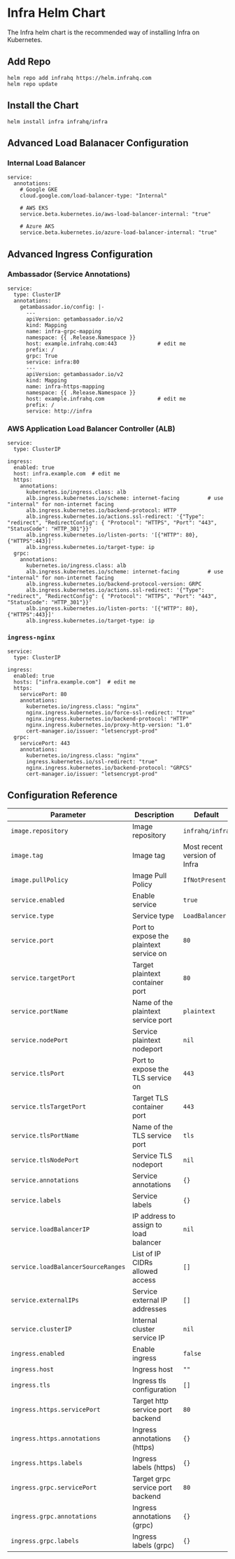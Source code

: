 # Infra Helm Chart

The Infra helm chart is the recommended way of installing Infra on Kubernetes.

## Add Repo

```
helm repo add infrahq https://helm.infrahq.com
helm repo update
```

## Install the Chart

```
helm install infra infrahq/infra
```

## Advanced Load Balanacer Configuration

### Internal Load Balancer

```
service:
  annotations:
    # Google GKE
    cloud.google.com/load-balancer-type: "Internal"

    # AWS EKS
    service.beta.kubernetes.io/aws-load-balancer-internal: "true"

    # Azure AKS
    service.beta.kubernetes.io/azure-load-balancer-internal: "true"
```

## Advanced Ingress Configuration

### Ambassador (Service Annotations)

```
service:
  type: ClusterIP
  annotations:
    getambassador.io/config: |-
      ---
      apiVersion: getambassador.io/v2
      kind: Mapping
      name: infra-grpc-mapping
      namespace: {{ .Release.Namespace }}
      host: example.infrahq.com:443             # edit me
      prefix: /
      grpc: True
      service: infra:80
      ---
      apiVersion: getambassador.io/v2
      kind: Mapping
      name: infra-https-mapping
      namespace: {{ .Release.Namespace }}
      host: example.infrahq.com                 # edit me
      prefix: /
      service: http://infra
```

### AWS Application Load Balancer Controller (ALB)

```
service:
  type: ClusterIP

ingress:
  enabled: true
  host: infra.example.com  # edit me
  https:
    annotations:
      kubernetes.io/ingress.class: alb
      alb.ingress.kubernetes.io/scheme: internet-facing         # use "internal" for non-internet facing
      alb.ingress.kubernetes.io/backend-protocol: HTTP
      alb.ingress.kubernetes.io/actions.ssl-redirect: '{"Type": "redirect", "RedirectConfig": { "Protocol": "HTTPS", "Port": "443", "StatusCode": "HTTP_301"}}'
      alb.ingress.kubernetes.io/listen-ports: '[{"HTTP": 80}, {"HTTPS":443}]'
      alb.ingress.kubernetes.io/target-type: ip
  grpc:
    annotations:
      kubernetes.io/ingress.class: alb
      alb.ingress.kubernetes.io/scheme: internet-facing         # use "internal" for non-internet facing
      alb.ingress.kubernetes.io/backend-protocol-version: GRPC
      alb.ingress.kubernetes.io/actions.ssl-redirect: '{"Type": "redirect", "RedirectConfig": { "Protocol": "HTTPS", "Port": "443", "StatusCode": "HTTP_301"}}'
      alb.ingress.kubernetes.io/listen-ports: '[{"HTTP": 80}, {"HTTPS":443}]'
      alb.ingress.kubernetes.io/target-type: ip
```

### `ingress-nginx`

```
service:
  type: ClusterIP

ingress:
  enabled: true
  hosts: ["infra.example.com"]  # edit me
  https:
    servicePort: 80
    annotations:
      kubernetes.io/ingress.class: "nginx"
      nginx.ingress.kubernetes.io/force-ssl-redirect: "true"
      nginx.ingress.kubernetes.io/backend-protocol: "HTTP"
      nginx.ingress.kubernetes.io/proxy-http-version: "1.0"
      cert-manager.io/issuer: "letsencrypt-prod"
  grpc:
    servicePort: 443
    annotations:
      kubernetes.io/ingress.class: "nginx"
      ingress.kubernetes.io/ssl-redirect: "true"
      nginx.ingress.kubernetes.io/backend-protocol: "GRPCS"
      cert-manager.io/issuer: "letsencrypt-prod"
```

## Configuration Reference

| Parameter                                 | Description                                   | Default                                                 |
|-------------------------------------------|-----------------------------------------------|---------------------------------------------------------|
| `image.repository`                        | Image repository                              | `infrahq/infra`                                         |
| `image.tag`                               | Image tag                                     | Most recent version of Infra                            | 
| `image.pullPolicy`                        | Image Pull Policy                             | `IfNotPresent`                                          |
| `service.enabled`                         | Enable service                                | `true`                                                  |
| `service.type`                            | Service type                                  | `LoadBalancer`                                          |
| `service.port`                            | Port to expose the plaintext service on       | `80`                                                    |
| `service.targetPort`                      | Target plaintext container port               | `80`                                                    |
| `service.portName`                        | Name of the plaintext service port            | `plaintext`                                             |
| `service.nodePort`                        | Service plaintext nodeport                    | `nil`                                                   |
| `service.tlsPort`                         | Port to expose the TLS service on             | `443`                                                   |
| `service.tlsTargetPort`                   | Target TLS container port                     | `443`                                                   |
| `service.tlsPortName`                     | Name of the TLS service port                  | `tls`                                                   |
| `service.tlsNodePort`                     | Service TLS nodeport                          | `nil`                                                   |
| `service.annotations`                     | Service annotations                           | `{}`                                                    |
| `service.labels`                          | Service labels                                | `{}`                                                    |
| `service.loadBalancerIP`                  | IP address to assign to load balancer         | `nil`                                                   |
| `service.loadBalancerSourceRanges`        | List of IP CIDRs allowed access               | `[]`                                                    |
| `service.externalIPs`                     | Service external IP addresses                 | `[]`                                                    |
| `service.clusterIP`                       | Internal cluster service IP                   | `nil`                                                   |
| `ingress.enabled`                         | Enable ingress                                | `false`                                                 |
| `ingress.host`                            | Ingress host                                  | `""`                                                    |
| `ingress.tls`                             | Ingress tls configuration                     | `[]`                                                    |
| `ingress.https.servicePort`               | Target http service port backend              | `80`                                                    |
| `ingress.https.annotations`               | Ingress annotations (https)                   | `{}`                                                    |
| `ingress.https.labels`                    | Ingress labels (https)                        | `{}`                                                    |
| `ingress.grpc.servicePort`                | Target grpc service port backend              | `80`                                                    |
| `ingress.grpc.annotations`                | Ingress annotations (grpc)                    | `{}`                                                    |
| `ingress.grpc.labels`                     | Ingress labels (grpc)                         | `{}`                                                    |